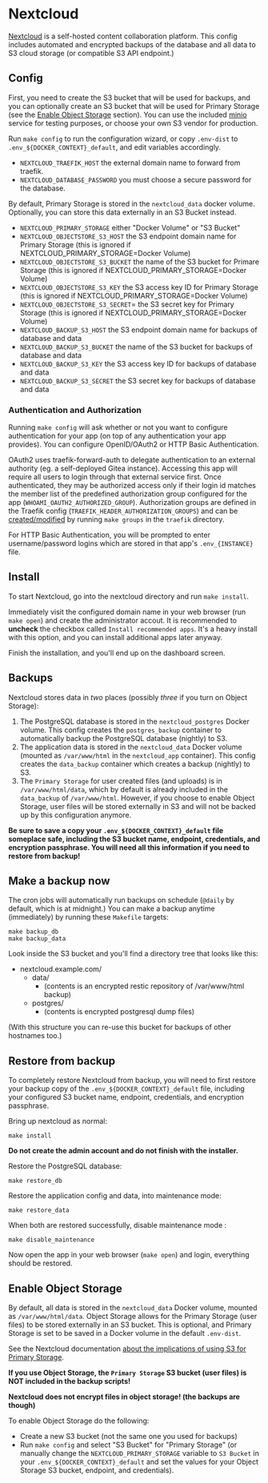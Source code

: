 # Nextcloud

[Nextcloud](https://nextcloud.com/) is a self-hosted content collaboration
platform. This config includes automated and encrypted backups of the database
and all data to S3 cloud storage (or compatible S3 API endpoint.)

## Config

First, you need to create the S3 bucket that will be used for backups, and you
can optionally create an S3 bucket that will be used for Primary Storage (see
the [Enable Object Storage](#enable-object-storage) section). You can use the
included [minio](../minio) service for testing purposes, or choose your own S3
vendor for production.

Run `make config` to run the configuration wizard, or copy `.env-dist` to
`.env_${DOCKER_CONTEXT}_default`, and edit variables accordingly.

 * `NEXTCLOUD_TRAEFIK_HOST` the external domain name to forward from traefik.
 * `NEXTCLOUD_DATABASE_PASSWORD` you must choose a secure password for the database.
 
By default, Primary Storage is stored in the `nextcloud_data` docker volume.
Optionally, you can store this data externally in an S3 Bucket instead.
 * `NEXTCLOUD_PRIMARY_STORAGE` either "Docker Volume" or "S3 Bucket"
 * `NEXTCLOUD_OBJECTSTORE_S3_HOST` the S3 endpoint domain name for Primary Storage (this is ignored if NEXTCLOUD_PRIMARY_STORAGE=Docker Volume)
 * `NEXTCLOUD_OBJECTSTORE_S3_BUCKET` the name of the S3 bucket for Primare Storage (this is ignored if NEXTCLOUD_PRIMARY_STORAGE=Docker Volume)
 * `NEXTCLOUD_OBJECTSTORE_S3_KEY` the S3 access key ID for Primary Storage (this is ignored if NEXTCLOUD_PRIMARY_STORAGE=Docker Volume)
 * `NEXTCLOUD_OBJECTSTORE_S3_SECRET`= the S3 secret key for Primary Storage (this is ignored if NEXTCLOUD_PRIMARY_STORAGE=Docker Volume)
 * `NEXTCLOUD_BACKUP_S3_HOST` the S3 endpoint domain name for backups of database and data
 * `NEXTCLOUD_BACKUP_S3_BUCKET` the name of the S3 bucket for backups of database and data
 * `NEXTCLOUD_BACKUP_S3_KEY` the S3 access key ID for backups of database and data
 * `NEXTCLOUD_BACKUP_S3_SECRET` the S3 secret key for backups of database and data

### Authentication and Authorization

Running `make config` will ask whether or not you want to configure
authentication for your app (on top of any authentication your app provides).
You can configure OpenID/OAuth2 or HTTP Basic Authentication.

OAuth2 uses traefik-forward-auth to delegate authentication to an external
authority (eg. a self-deployed Gitea instance). Accessing this app will
require all users to login through that external service first. Once
authenticated, they may be authorized access only if their login id matches the
member list of the predefined authorization group configured for the app
(`WHOAMI_OAUTH2_AUTHORIZED_GROUP`). Authorization groups are defined in the
Traefik config (`TRAEFIK_HEADER_AUTHORIZATION_GROUPS`) and can be
[created/modified](https://github.com/EnigmaCurry/d.rymcg.tech/blob/master/traefik/README.md#oauth2-authentication)
by running `make groups` in the `traefik` directory.

For HTTP Basic Authentication, you will be prompted to enter username/password
logins which are stored in that app's `.env_{INSTANCE}` file.

## Install

To start Nextcloud, go into the nextcloud directory and run `make install`.

Immediately visit the configured domain name in your web browser (run `make
open`) and create the administrator accout. It is recommended to **uncheck** the
checkbox called `Install recommended apps`. It's a heavy install with this
option, and you can install additional apps later anyway.

Finish the installation, and you'll end up on the dashboard screen.

## Backups

Nextcloud stores data in *two* places (possibly *three* if you turn on Object
Storage):

 1. The PostgreSQL database is stored in the `nextcloud_postgres` Docker volume.
   This config creates the `postgres_backup` container to automatically backup
   the PostgreSQL database (nightly) to S3.
 2. The application data is stored in the `nextcloud_data` Docker volume
   (mounted as `/var/www/html` in the `nextcloud_app` container). This config
   creates the `data_backup` container which creates a backup (nightly) to S3.
 3. The `Primary Storage` for user created files (and uploads) is in
   `/var/www/html/data`, which by default is already included in the
   `data_backup` of `/var/www/html`. However, if you choose to enable Object
   Storage, user files will be stored externally in S3 and will not be backed up
   by this configuration anymore.

**Be sure to save a copy your `.env_${DOCKER_CONTEXT}_default` file someplace safe, including the S3
bucket name, endpoint, credentials, and encryption passphrase. You will need all
this information if you need to restore from backup!**

## Make a backup now

The cron jobs will automatically run backups on schedule (`@daily` by default,
which is at midnight.) You can make a backup anytime (immediately) by running
these `Makefile` targets:

```
make backup_db
make backup_data
```

Look inside the S3 bucket and you'll find a directory tree that looks like this:

 * nextcloud.example.com/
   * data/
     * (contents is an encrypted restic repository of /var/www/html backup)
   * postgres/
     * (contents is encrypted postgresql dump files)

(With this structure you can re-use this bucket for backups of other hostnames
too.)

## Restore from backup

To completely restore Nextcloud from backup, you will need to first restore your
backup copy of the `.env_${DOCKER_CONTEXT}_default` file, including your configured S3 bucket name,
endpoint, credentials, and encryption passphrase.

Bring up nextcloud as normal:

```
make install
```

**Do not create the admin account and do not finish with the installer.**

Restore the PostgreSQL database:

```
make restore_db
```

Restore the application config and data, into maintenance mode:

```
make restore_data
```

When both are restored successfully, disable maintenance mode :

```
make disable_maintenance
```

Now open the app in your web browser (`make open`) and login, everything should
be restored.


## Enable Object Storage

By default, all data is stored in the `nextcloud_data` Docker volume, mounted as
`/var/www/html/data`. Object Storage allows for the Primary Storage (user files)
to be stored externally in an S3 bucket. This is optional, and Primary Storage
is set to be saved in a Docker volume in the default `.env-dist`.

See the Nextcloud documentation [about the implications of using S3 for Primary
Storage](https://docs.nextcloud.com/server/latest/admin_manual/configuration_files/primary_storage.html#configuring-object-storage-as-primary-storage).

**If you use Object Storage, the `Primary Storage` S3 bucket (user files) is NOT
included in the backup scripts!**

**Nextcloud does not encrypt files in object storage! (the backups are though)**

To enable Object Storage do the following:

 * Create a new S3 bucket (not the same one you used for backups)
 * Run `make config` and select "S3 Bucket" for "Primary Storage" (or manually
   change the `NEXTCLOUD_PRIMARY_STORAGE` variable to `S3 Bucket` in your
   `.env_${DOCKER_CONTEXT}_default` and set the values for your Object
   Storage S3 bucket, endpoint, and credentials).
